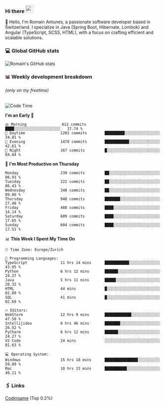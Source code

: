 ### Hi there <img src="https://media.giphy.com/media/hvRJCLFzcasrR4ia7z/giphy.gif" width="25px" height="25px">

👋 Hello, I'm Romain Antunes, a passionate software developer based in Switzerland. I specialize in Java (Spring Boot, Hibernate, Lombok) and Angular (TypeScript, SCSS, HTML), with a focus on crafting efficient and scalable solutions.

### 💻 Global GitHub stats
![Romain's GitHub stats](https://github-readme-streak-stats.herokuapp.com/?user=romainantunes&theme=dark)


### 📊 Weekly development breakdown 
###### *(only on my freetime)*

<!--START_SECTION:wakastats-->
![Code Time](http://img.shields.io/badge/Code%20Time-1%2C702%20hrs%2036%20mins-blue)

**I'm an Early 🐤** 

```text
🌞 Morning                612 commits         ████░░░░░░░░░░░░░░░░░░░░░   17.74 % 
🌆 Daytime                1201 commits        █████████░░░░░░░░░░░░░░░░   34.81 % 
🌃 Evening                1470 commits        ███████████░░░░░░░░░░░░░░   42.61 % 
🌙 Night                  167 commits         █░░░░░░░░░░░░░░░░░░░░░░░░   04.84 % 
```
📅 **I'm Most Productive on Thursday** 

```text
Monday                   239 commits         ██░░░░░░░░░░░░░░░░░░░░░░░   06.93 % 
Tuesday                  222 commits         ██░░░░░░░░░░░░░░░░░░░░░░░   06.43 % 
Wednesday                340 commits         ██░░░░░░░░░░░░░░░░░░░░░░░   09.86 % 
Thursday                 948 commits         ███████░░░░░░░░░░░░░░░░░░   27.48 % 
Friday                   488 commits         ████░░░░░░░░░░░░░░░░░░░░░   14.14 % 
Saturday                 609 commits         ████░░░░░░░░░░░░░░░░░░░░░   17.65 % 
Sunday                   604 commits         ████░░░░░░░░░░░░░░░░░░░░░   17.51 % 
```


📊 **This Week I Spent My Time On** 

```text
🕑︎ Time Zone: Europe/Zurich

💬 Programming Languages: 
TypeScript               11 hrs 14 mins      ███████████░░░░░░░░░░░░░░   43.95 % 
Python                   6 hrs 12 mins       ██████░░░░░░░░░░░░░░░░░░░   24.27 % 
Java                     5 hrs 11 mins       █████░░░░░░░░░░░░░░░░░░░░   20.32 % 
HTML                     44 mins             █░░░░░░░░░░░░░░░░░░░░░░░░   02.89 % 
SQL                      41 mins             █░░░░░░░░░░░░░░░░░░░░░░░░   02.69 % 

🔥 Editors: 
WebStorm                 12 hrs 9 mins       ████████████░░░░░░░░░░░░░   47.58 % 
Intellijidea             6 hrs 46 mins       ███████░░░░░░░░░░░░░░░░░░   26.52 % 
PyCharm                  6 hrs 12 mins       ██████░░░░░░░░░░░░░░░░░░░   24.27 % 
VS Code                  24 mins             ░░░░░░░░░░░░░░░░░░░░░░░░░   01.63 % 

💻 Operating System: 
Windows                  15 hrs 18 mins      ███████████████░░░░░░░░░░   59.89 % 
Mac                      10 hrs 15 mins      ██████████░░░░░░░░░░░░░░░   40.11 % 
```


<!--END_SECTION:wakastats-->

### 🖇 Links

[Codingame](https://www.codingame.com/profile/defc3ee5279aecc1bb6114e1f994ea9b3325423) (Top 0.2%)
